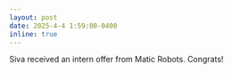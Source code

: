```yaml
---
layout: post
date: 2025-4-4 1:59:00-0400
inline: true
---
```

Siva received an intern offer from Matic Robots. Congrats!
